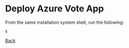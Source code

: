 # Deploy Azure Vote App

From the same installation system shell, run the following:
```
$ 
```

[Back](/README.md#deploy-application-workloads)
